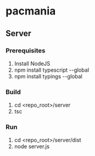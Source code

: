 # pacmania

## Server
### Prerequisites
1. Install NodeJS
2. npm install typescript --global
3. npm install typings --global

### Build
1. cd <repo_root>/server
2. tsc

### Run
1. cd <repo_root>/server/dist
2. node server.js
